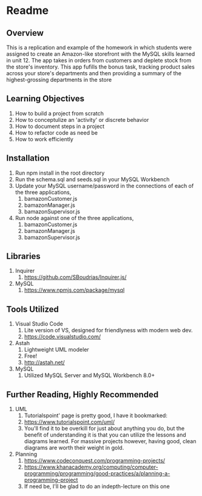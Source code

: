 # Readme

## Overview

This is a replication and example of the homework in which students were assigned to create an Amazon-like storefront with the MySQL skills learned in unit 12. The app takes in orders from customers and deplete stock from the store's inventory. This app fufills the bonus task, tracking product sales across your store's departments and then providing a summary of the highest-grossing departments in the store

## Learning Objectives

1. How to build a project from scratch
2. How to conceptulize an 'activity' or discrete behavior
3. How to document steps in a project
4. How to refactor code as need be
5. How to work efficiently

## Installation

1. Run npm install in the root directory
2. Run the schema.sql and seeds.sql in your MySQL Workbench
3. Update your MySQL username/password in the connections of each of the three applications,
    1. bamazonCustomer.js
    2. bamazonManager.js
    3. bamazonSupervisor.js
4. Run node against one of the three applications, 
    1. bamazonCustomer.js
    2. bamazonManager.js
    3. bamazonSupervisor.js

## Libraries

1. Inquirer
    1. https://github.com/SBoudrias/Inquirer.js/
2. MySQL
    1. https://www.npmjs.com/package/mysql

## Tools Utilized

1. Visual Studio Code
    1. Lite version of VS, designed for friendlyness with modern web dev.
    2. https://code.visualstudio.com/
1. Astah
    1. Lightweight UML modeler
    2. Free!
    3. http://astah.net/
3. MySQL
    1. Utilized MySQL Server and MySQL Workbench 8.0+


## Further Reading, Highly Recommended

1. UML
    1. Tutorialspoint' page is pretty good, I have it bookmarked: 
    2. https://www.tutorialspoint.com/uml/
    3. You'll find it to be overkill for just about anything you do, but the benefit of understanding it is that you can utilize the lessons and diagrams learned. For massive projects however, having good, clean diagrams are worth their weight in gold.
2. Planning
    1. https://www.codeconquest.com/programming-projects/
    2. https://www.khanacademy.org/computing/computer-programming/programming/good-practices/a/planning-a-programming-project
    3. If need be, I'll be glad to do an indepth-lecture on this one
    